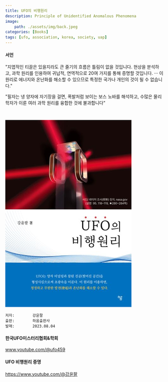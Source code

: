 ```yaml
---
title: UFO의 비행원리
description: Principle of Unidentified Anomalous Phenomena
image:
    path: ./assets/img/back.jpeg
categories: [Books]
tags: [ufo, association, korea, society, uap]
---
```


#### 서언

"지엽적인 티끌은 있을지라도 큰 줄기의 흐름은 틀림이 없을 것입니다. 현상을 분석하고, 과학 원리를 인용하여 귀납적, 연역적으로 20여 가지를 통해 증명할 것입니다. ··· 이 원리로 에너지와 온난화를 해소할 수 있으므로 특정한 국가나 개인의 것이 될 수 없습니다."


"필자는 냉 양자에 자기장을 걸면, 폭발처럼 보이는 보스 노바를 해석하고, 수많은 물리학자가 이룬 여러 과학 원리를 융합한 것에 불과합니다"

<br>

![ufo](./assets/img/ufo.png)


    저자:        강윤팔
    출판:        하움출판사
    발매:        2023.08.04


#### 한국UFO미스터리협회&학회

<a href="https://www.youtube.com/@ufo459">www.youtube.com/@ufo459</a>


#### UFO 비행원리 증명

<a href="https://www.youtube.com/@%EA%B0%95%EC%9C%A4%ED%8C%94">https://www.youtube.com/@강윤팔</a>



<br>

<br>


<script src="https://giscus.app/client.js"
        data-repo="leseunivers/leseunivers.github.io"
        data-repo-id="R_kgDON1pfcA"
        data-category="General"
        data-category-id="DIC_kwDON1pfcM4Cm-vZ"
        data-mapping="pathname"
        data-strict="0"
        data-reactions-enabled="1"
        data-emit-metadata="0"
        data-input-position="bottom"
        data-theme="preferred_color_scheme"
        data-lang="en"
        crossorigin="anonymous"
        async>
</script>